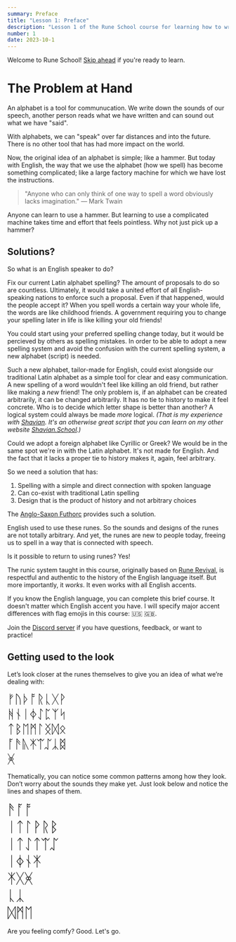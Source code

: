 ```yaml
---
summary: Preface
title: "Lesson 1: Preface"
description: "Lesson 1 of the Rune School course for learning how to write Modern English with the Anglo-Saxon futhorc"
number: 1
date: 2023-10-1
---
```


Welcome to Rune School! [Skip ahead](#getting-used-to-the-look) if you're ready to learn.

# The Problem at Hand

An alphabet is a tool for communucation. We write down the sounds of our speech, another person reads what we have written and can sound out what we have "said".

With alphabets, we can "speak" over far distances and into the future. There is no other tool that has had more impact on the world. 

Now, the original idea of an alphabet is simple; like a hammer. But today with English, the  way that we use the alphabet (how we spell) has become something complicated; like a large factory machine for which we have lost the instructions. 

> "Anyone who can only think of one way to spell a word obviously lacks imagination." ― Mark Twain

Anyone can learn to use a hammer. But learning to use a complicated machine takes time and effort that feels pointless. Why not just pick up a hammer?

## Solutions?

So what is an English speaker to do? 

Fix our current Latin alphabet spelling? The amount of proposals to do so are countless. Ultimately, it would take a united effort of all English-speaking nations to enforce such a proposal. Even if that happened, would the people accept it? When you spell words a certain way your whole life, the words are like childhood friends. A government requiring you to change your spelling later in life is like killing your old friends!

You could start using your preferred spelling change today, but it would be percieved by others as spelling mistakes. In order to be able to adopt a new spelling system and avoid the confusion with the current spelling system, a new alphabet (script) is needed.

Such a new alphabet, tailor-made for English, could exist alongside our traditional Latin alphabet as a simple tool for clear and easy communication. A new spelling of a word wouldn't feel like killing an old friend, but rather like making a *new* friend! The only problem is, if an alphabet can be created arbitrarily, it can be changed arbitrarily. It has no tie to history to make it feel concrete. Who is to decide which letter shape is better than another? A logical system could always be made *more* logical. *(That is my experience with [Shavian](https://shavian.info). It's an otherwise great script that you can learn on my other website [Shavian.School](https://shavian.school).)*

Could we adopt a foreign alphabet like Cyrillic or Greek? We would be in the same spot we're in with the Latin alphabet. It's not made for English. And the fact that it lacks a proper tie to history makes it, again, feel arbitrary.

So we need a solution that has:

1. Spelling with a simple and direct connection with spoken language
2. Can co-exist with traditional Latin spelling
3. Design that is the product of history and not arbitrary choices

The [Anglo-Saxon Futhorc](https://en.wikipedia.org/wiki/Anglo-Saxon_runes) provides such a solution.

English used to use these runes. So the sounds and designs of the runes are not totally arbitrary. And yet, the runes are new to people today, freeing us to spell in a way that is connected with speech.

Is it possible to return to using runes? Yes!

The runic system taught in this course, originally based on [Rune Revival](https://www.youtube.com/@LearnRunes), is respectful and authentic to the history of the English language itself. But more importantly, it *works*. It even works with all English accents. 

If you know the English language, you can complete this brief course. It doesn't matter which English accent you have. I will specify major accent differences with flag emojis in this course: 🇺🇸 🇬🇧.

Join the [Discord server](https://discord.gg/BThW4fxAwN) if you have questions, feedback, or want to practice!

## Getting used to the look

Let’s look closer at the runes themselves to give you an idea of what we’re dealing with:

<div style="font-size:2em;">ᚠᚢᚦᚩᚱᚳᚷᚹ</div>
<div style="font-size:2em;">ᚻᚾᛁᛄᛇᛈᛉᛋ</div>
<div style="font-size:2em;">ᛏᛒᛖᛗᛚᛝᛞᛟ</div>
<div style="font-size:2em;">ᚪᚫᚣᛡᛠᛢᛣᛥ</div>
<div style="font-size:2em;">ᚸ</div>

Thematically, you can notice some common patterns among how they look. Don’t worry about the sounds they make yet. Just look below and notice the lines and shapes of them. 

<div style="font-size:2.3em;">ᚫᚪᚩ</div>
<div style="font-size:2.3em;">ᛁᛏᛚᚹᚱᛒ</div>
<div style="font-size:2.3em;">ᛁᛏᛇᛏᛠᛢ</div>
<div style="font-size:2.3em;">ᛁᛄᚾᛡ</div>
<div style="font-size:2.3em;">ᛡᚷᚸ</div>
<div style="font-size:2.3em;">ᚳᛣ</div>
<div style="font-size:2.3em;">ᛞᛗᛖ</div>

Are you feeling comfy? Good. Let's go.
